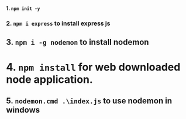 #### 1. `npm init -y`
### 2. `npm i express` to install express js
## 3. `npm i -g nodemon` to install nodemon
# 4. `npm install` for web downloaded node application. 
## 5. `nodemon.cmd .\index.js` to use nodemon in windows